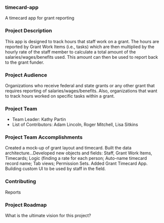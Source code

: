 ### timecard-app
A timecard app for grant reporting

### Project Description
This app is designed to track hours that staff work on a grant. The hours are reported by Grant Work Items (i.e., tasks) which are then multiplied by the hourly rate of the staff member to calculate a total amount of the salaries/wages/benefits used. This amount can then be used to report back to the grant funder.

### Project Audience
Organizations who receive federal and state grants or any other grant that requires reporting of salaries/wages/benefits. Also, organizations that want to track hours worked on specific tasks within a grant.

### Project Team

* Team Leader: Kathy Partin
* List of Contributors: Adam Lincoln, Roger Mitchell, Lisa Sitkins

### Project Team Accomplishments
Created a mock-up of grant layout and timecard. Built the data architecture...Developed new objects and fields: Staff, Grant Work Items, Timecards; Logic (finding a rate for each person; Auto-name timecard record name; Tab views; Permission Sets. Added Grant Timecard App. Building custom UI to be used by staff in the field.

### Contributing
Reports

### Project Roadmap
What is the ultimate vision for this project?
